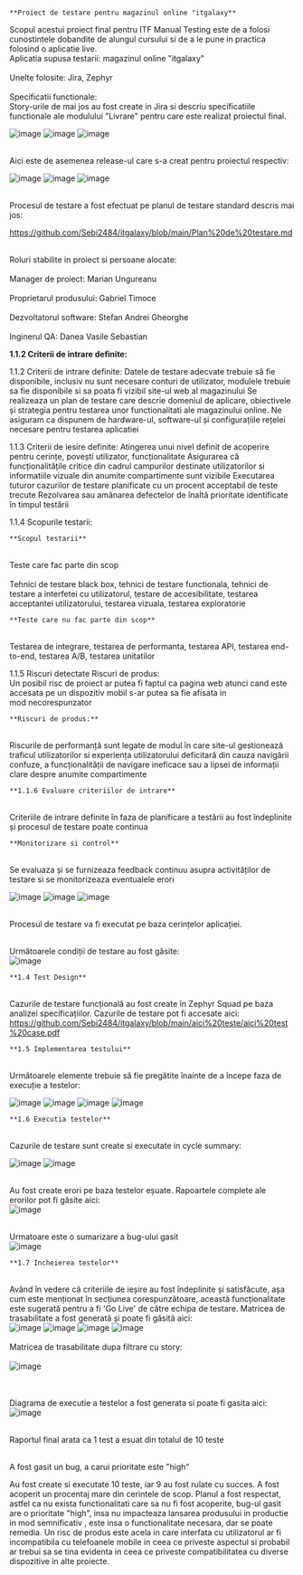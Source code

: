                                                                         **Proiect de testare pentru magazinul online "itgalaxy**

Scopul acestui proiect final pentru ITF Manual Testing este de a folosi cunostintele dobandite de alungul cursului si de a le pune in practica folosind o aplicatie live.
<br>Aplicatia supusa testarii: magazinul online "itgalaxy"</br>
<br>Unelte folosite: Jira, Zephyr</br> 	
Specificatii functionale:
<br>Story-urile de mai jos au fost create in Jira si descriu specificatiile functionale ale modulului "Livrare" pentru care este realizat proiectul final.</br>

![image](https://github.com/user-attachments/assets/8dc833e3-f704-420d-9842-07cbfcf2f474)
![image](https://github.com/user-attachments/assets/8d1df59d-0551-41ea-a5cf-332df7b411e4)
![image](https://github.com/user-attachments/assets/658d4153-31a9-46ea-b893-2ff5dfa3ce94)

<br>Aici este de asemenea release-ul care s-a creat pentru proiectul respectiv:</br>

![image](https://github.com/user-attachments/assets/34f1293b-2c81-4e02-ae67-d03b43b03c04)
![image](https://github.com/user-attachments/assets/3826d37c-032f-42ff-a1a1-82abd12f82ba)
![image](https://github.com/user-attachments/assets/7dd52bd2-1fac-42c7-981b-cb2da9cb9575)

<br>Procesul de testare a fost efectuat pe planul de testare standard descris mai jos:</br>

https://github.com/Sebi2484/itgalaxy/blob/main/Plan%20de%20testare.md

<br>Roluri stabilite in proiect si persoane alocate:</br>
<br>Manager de proiect: Marian Ungureanu</br>
<br>Proprietarul produsului: Gabriel Timoce</br>
<br>Dezvoltatorul software: Stefan Andrei Gheorghe</br>
<br>Inginerul QA: Danea Vasile Sebastian</br>

**1.1.2 Criterii de intrare definite:**

1.1.2 Criterii de intrare definite:
Datele de testare adecvate trebuie să fie disponibile, inclusiv nu sunt necesare conturi de utilizator, modulele trebuie sa fie disponibile  si sa poata fi vizibil site-ul web al magazinului
Se realizeaza un plan de testare care descrie domeniul de aplicare, obiectivele și strategia pentru testarea unor functionalitati ale magazinului online. 
Ne asiguram ca dispunem de hardware-ul, software-ul și configurațiile rețelei necesare pentru testarea aplicatiei

1.1.3 Criterii de iesire definite:
Atingerea unui nivel definit de acoperire pentru cerințe, povești utilizator, funcționalitate
Asigurarea că funcționalitățile critice din cadrul campurilor destinate utilizatorilor si informatiile vizuale din anumite compartimente sunt vizibile
Executarea tuturor cazurilor de testare planificate cu un procent acceptabil de teste trecute
Rezolvarea sau amânarea defectelor de înaltă prioritate identificate în timpul testării

1.1.4 Scopurile testarii:

    **Scopul testarii**
<br>Teste care fac parte din scop</br>
<br>Tehnici de testare black box, tehnici de testare functionala, tehnici de testare a interfetei cu utilizatorul, testare de accesibilitate, testarea acceptantei utilizatorului, testarea vizuala, testarea exploratorie</br>

    **Teste care nu fac parte din scop**
<br>Testarea de integrare, testarea de performanta, testarea API, testarea end-to-end, testarea A/B, testarea unitatilor</br>

1.1.5 Riscuri detectate
Riscuri de produs:
<br>Un posibil risc de proiect ar putea fi faptul ca pagina web atunci cand este accesata pe un dispozitiv mobil s-ar putea sa fie afisata in mod necorespunzator</br>

    **Riscuri de produs:**
<br>Riscurile de performanță sunt legate de modul în care site-ul gestionează traficul utilizatorilor si experiența utilizatorului deficitară din cauza navigării confuze, a funcționalității de navigare ineficace sau a lipsei de informații clare despre anumite compartimente</br>

    **1.1.6 Evaluare criteriilor de intrare**
<br>Criteriile de intrare definite în faza de planificare a testării au fost îndeplinite și procesul de testare poate continua</br>

    **Monitorizare si control**
<br>Se evaluaza și se furnizeaza feedback continuu asupra activităților de testare si se monitorizeaza eventualele erori</br>

![image](https://github.com/user-attachments/assets/58eecd00-d758-4626-b175-47264adfbb03)
![image](https://github.com/user-attachments/assets/d3b48e2a-a432-47ed-8f7c-80777e300df7)
![image](https://github.com/user-attachments/assets/e83a4376-a8c1-4f12-9bac-b3e46e1bfe9a)

<br>Procesul de testare va fi executat pe baza cerințelor aplicației.</br> 

<br>Următoarele condiții de testare au fost găsite:</br>
![image](https://github.com/user-attachments/assets/d8580d0a-90e9-4662-837a-79eca970d46d)

    **1.4 Test Design**
<br>Cazurile de testare funcțională au fost create în Zephyr Squad pe baza analizei specificațiilor. Cazurile de testare pot fi accesate aici:</br>
https://github.com/Sebi2484/itgalaxy/blob/main/aici%20teste/aici%20test%20case.pdf

    **1.5 Implementarea testului**
<br>Următoarele elemente trebuie să fie pregătite înainte de a începe faza de execuție a testelor:</br>

![image](https://github.com/user-attachments/assets/19955020-73f4-44c9-b20c-2736bb10c1b7)
![image](https://github.com/user-attachments/assets/0c6c1888-0f4a-470c-a2a8-12e3630331d2)
![image](https://github.com/user-attachments/assets/d2b0b9a9-699a-4b3c-a533-40a8db67afa0)
![image](https://github.com/user-attachments/assets/a359eec3-57c8-49ab-8555-f2b939552477)

    **1.6 Executia testelor**
<br>Cazurile de testare sunt create si executate in cycle summary:</br>

![image](https://github.com/user-attachments/assets/3b46060b-d98a-4ccb-b58d-94d117f77896)
![image](https://github.com/user-attachments/assets/30f11b63-643b-442e-9d14-756f60d59bbc)

<br>Au fost create erori pe baza testelor eșuate. Rapoartele complete ale erorilor pot fi găsite aici:</br>
![image](https://github.com/user-attachments/assets/ec130861-ccd8-43bf-83c6-5aef737e83a6)

<br>Urmatoare este o sumarizare a bug-ului gasit</br>
![image](https://github.com/user-attachments/assets/23b655a6-7676-482e-a8a2-18bb6a388df0)

    **1.7 Incheierea testelor**
<br>Având în vedere că criteriile de ieșire au fost îndeplinite și satisfăcute, așa cum este menționat în secțiunea corespunzătoare, această funcționalitate este sugerată pentru a fi 'Go Live' de către echipa de testare. Matricea de trasabilitate a fost generată și poate fi găsită aici:</br>
![image](https://github.com/user-attachments/assets/39201a85-4c21-4c93-9ba2-0973721007ce)
![image](https://github.com/user-attachments/assets/003c337f-b5c5-4dae-9fad-88d3dafe330f)
![image](https://github.com/user-attachments/assets/0fe4fb60-48bb-4b12-9993-c7ff4b166715)
![image](https://github.com/user-attachments/assets/784ce138-4297-46f6-8f17-ead35cc430b5)
<br></br>
Matricea de trasabilitate dupa filtrare cu story:
<br></br>
![image](https://github.com/user-attachments/assets/2b8b2c7c-63f5-4107-87bf-8ab86a757669)
<br></br>

<br>Diagrama de executie a testelor a fost generata si poate fi gasita aici:</br>
![image](https://github.com/user-attachments/assets/e343cddc-d155-44a7-999b-f62ba1ffc3c1)

<br>Raportul final arata ca 1 test a esuat din totalul de 10 teste</br>

<br>A fost gasit un bug, a carui prioritate este "high"</br>

Au fost create si executate 10 teste, iar 9 au fost rulate cu succes. A fost acoperit un procentaj mare din cerintele de scop. Planul a fost respectat, astfel ca nu exista functionalitati care sa nu fi fost acoperite, bug-ul gasit are o prioritate "high", insa nu impacteaza lansarea produsului in productie in mod semnificativ , este insa o functionalitate necesara, dar se poate remedia. Un risc de produs este acela in care interfata cu utilizatorul ar fi incompatibila cu telefoanele mobile in ceea ce priveste aspectul si probabil ar trebui sa se tina evidenta in ceea ce priveste compatibilitatea cu diverse dispozitive in alte proiecte.


















